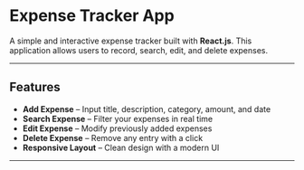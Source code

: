 # Expense Tracker App

A simple and interactive expense tracker built with **React.js**. This application allows users to record, search, edit, and delete expenses.

---

## Features

- **Add Expense** – Input title, description, category, amount, and date
- **Search Expense** – Filter your expenses in real time
- **Edit Expense** – Modify previously added expenses
- **Delete Expense** – Remove any entry with a click
- **Responsive Layout** – Clean design with a modern UI

---
